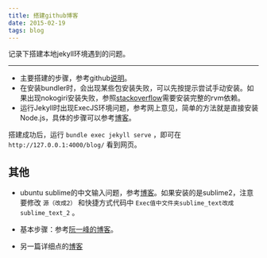 ```yaml
---
title: 搭建github博客
date: 2015-02-19
tags: blog
---
```


记录下搭建本地jekyll环境遇到的问题。

<!--more-->

---

* 主要搭建的步骤，参考github[说明](https://help.github.com/articles/using-jekyll-with-pages/)。
* 在安装bundler时，会出现某些包安装失败，可以先按提示尝试手动安装。如果出现nokogiri安装失败，参照[stackoverflow](http://stackoverflow.com/questions/8003523/error-installing-nokogiri-1-5-0-with-rails-3-1-0-and-ubuntu)需要安装完整的rvm依赖。
* 运行Jekyll时出现ExecJS环境问题，参考网上意见，简单的方法就是直接安装Node.js，具体的步骤可以参考[博客](http://blog.csdn.net/kucss/article/details/6832191)。

搭建成功后，运行 `bundle exec jekyll serve` ，即可在 `http://127.0.0.1:4000/blog/` 看到网页。

其他
---

* ubuntu sublime的中文输入问题，参考[博客](http://html5beta.com/page/ubuntu-14-04-install-fcitx-sougoupinyin-sublime-text-3-chinese-input-fix.html)。如果安装的是sublime2，注意要修改 `源（改成2）`  和快捷方式代码中 `Exec值中文件夹sublime_text改成sublime_text_2` 。

* 基本步骤：参考[阮一峰的博客](http://www.ruanyifeng.com/blog/2012/08/blogging_with_jekyll.html)。
* 另一篇详细点的[博客](http://www.zhanxin.info/jekyll/2013-08-07-jekyll-doc-installation.html)
